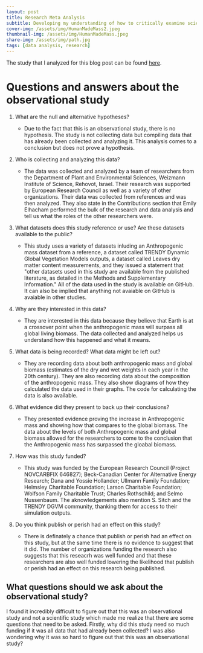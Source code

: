 ```yaml
---
layout: post
title: Research Meta Analysis
subtitle: Developing my understanding of how to critically examine scientific studies and analyze datasets
cover-img: /assets/img/HumanMadeMass2.jpeg
thumbnail-img: /assets/img/HumanMadeMass.jpeg
share-img: /assets/img/path.jpg
tags: [data analysis, research]
---
```


The study that I analyzed for this blog post can be found [here](https://www.nature.com/articles/s41586-020-3010-5).

# Questions and answers about the observational study
 
1. What are the null and alternative hypotheses?
	* Due to the fact that this is an observational study, there is no hypothesis. The study is not collecting data but compiling data that has already been collected and analyzing it. This analysis comes to a conclusion but does not prove a hypothesis.

2. Who is collecting and analyzing this data?
	* The data was collected and analyzed by a team of researchers from the Department of Plant and Environmental Sciences, Weizmann Institute of Science, Rehovot, Israel. Their research was supported by European Research Council as well as a variety of other organizations. Their data was collected from references and was then analyzed. They also state in the Contributions section that Emily Elhacham performed the bulk of the research and data analysis and tell us what the roles of the other researchers were.

3. What datasets does this study reference or use? Are these datasets available to the public?
	* This study uses a variety of datasets inluding an Anthropogenic mass dataset from a reference, a dataset called TRENDY Dynamic Global Vegetation Models outputs, a dataset called Leaves dry matter content measurements, and they issued a statement that "other datasets used in this study are available from the published literature, as detailed in the Methods and Supplementary Information." All of the data used in the study is available on GitHub. It can also be implied that anything not avaiable on GitHub is avaiable in other studies.

4. Why are they interested in this data?
	* They are interested in this data because they believe that Earth is at a crossover point when the anthropogenic mass will surpass all global living biomass. The data collected and analyzed helps us understand how this happened and what it means.

5. What data is being recorded? What data might be left out?
	* They are recording data about both anthropogenic mass and global biomass (estimates of the dry and wet weights in each year in the 20th century). They are also recording data about the composition of the anthropogenic mass. They also show diagrams of how they calculated the data used in their graphs. The code for calculating the data is also available. 

6. What evidence did they present to back up their conclusions?
	* They presented evidence proving the increase in Anthropogenic mass and showing how that compares to the global biomass. The data about the levels of both Anthropogenic mass and global biomass allowed for the researchers to come to the conclusion that the Anthropogenic mass has surpassed the gloabal biomass. 

7. How was this study funded?
	* This study was funded by the European Research Council (Project NOVCARBFIX 646827); Beck-Canadian Center for Alternative Energy Research; Dana and Yossie Hollander; Ullmann Family Foundation; Helmsley Charitable Foundation; Larson Charitable Foundation; Wolfson Family Charitable Trust; Charles Rothschild; and Selmo Nussenbaum. The aknowledgements also mention S. Sitch and the TRENDY DGVM community, thanking them for access to their simulation outputs.

8. Do you think publish or perish had an effect on this study?
	* There is definately a chance that publish or perish had an effect on this study, but at the same time there is no evidence to suggest that it did. The number of organizations funding the research also suggests that this reseacrh was well funded and that these researchers are also well funded lowering the likelihood that publish or perish had an effect on this research being published.

## What questions should we ask about the observational study?

I found it incredibly difficult to figure out that this was an observational study and not a scientific study which made me realize that there are some questions that need to be asked. Firstly, why did this study need so much funding if it was all data that had already been collected? I was also wondering why it was so hard to figure out that this was an observational study?